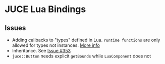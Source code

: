 # JUCE Lua Bindings

## Issues

- Adding callbacks to "types" defined in Lua. `runtime functions` are only allowed for types not instances. [More info](https://sol2.readthedocs.io/en/latest/api/usertype.html)
- Inheritance. See [Issue #353](https://github.com/ThePhD/sol2/issues/353)
- `juce::Button` needs explicit `getBounds` while `LuaComponent` does not
